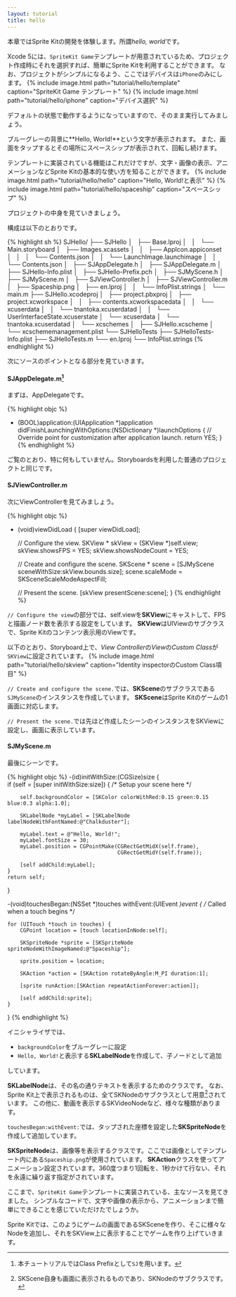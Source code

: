 ```yaml
---
layout: tutorial
title: hello
---
```


本章ではSprite Kitの開発を体験します。所謂*hello, world*です。

Xcode 5には、`SpriteKit Game`テンプレートが用意されているため、プロジェクト作成時にそれを選択すれば、簡単にSprite Kitを利用することができます。
なお、プロジェクトがシンプルになるよう、ここではデバイスは`iPhone`のみにします。
{% include image.html path="tutorial/hello/template" caption="SpriteKit Game テンプレート" %}
{% include image.html path="tutorial/hello/iphone" caption="デバイス選択" %}

デフォルトの状態で動作するようになっていますので、そのまま実行してみましょう。

ブルーグレーの背景に**Hello, World!**という文字が表示されます。
また、画面をタップするとその場所にスペースシップが表示されて、回転し続けます。

テンプレートに実装されている機能はこれだけですが、文字・画像の表示、アニメーションなどSprite Kitの基本的な使い方を知ることができます。
{% include image.html path="tutorial/hello/hello" caption="Hello, World!と表示" %}
{% include image.html path="tutorial/hello/spaceship" caption="スペースシップ" %}

プロジェクトの中身を見ていきましょう。

構成は以下のとおりです。

{% highlight sh %}
SJHello/
├── SJHello
│   ├── Base.lproj
│   │   └── Main.storyboard
│   ├── Images.xcassets
│   │   ├── AppIcon.appiconset
│   │   │   └── Contents.json
│   │   └── LaunchImage.launchimage
│   │       └── Contents.json
│   ├── SJAppDelegate.h
│   ├── SJAppDelegate.m
│   ├── SJHello-Info.plist
│   ├── SJHello-Prefix.pch
│   ├── SJMyScene.h
│   ├── SJMyScene.m
│   ├── SJViewController.h
│   ├── SJViewController.m
│   ├── Spaceship.png
│   ├── en.lproj
│   │   └── InfoPlist.strings
│   └── main.m
├── SJHello.xcodeproj
│   ├── project.pbxproj
│   ├── project.xcworkspace
│   │   ├── contents.xcworkspacedata
│   │   └── xcuserdata
│   │       └── tnantoka.xcuserdatad
│   │           └── UserInterfaceState.xcuserstate
│   └── xcuserdata
│       └── tnantoka.xcuserdatad
│           └── xcschemes
│               ├── SJHello.xcscheme
│               └── xcschememanagement.plist
└── SJHelloTests
    ├── SJHelloTests-Info.plist
    ├── SJHelloTests.m
    └── en.lproj
        └── InfoPlist.strings
{% endhighlight %}

次にソースのポイントとなる部分を見ていきます。

#### SJAppDelegate.m[^1]

まずは、AppDelegateです。

{% highlight objc %}
- (BOOL)application:(UIApplication *)application didFinishLaunchingWithOptions:(NSDictionary *)launchOptions
{
    // Override point for customization after application launch.
    return YES;
}
{% endhighlight %}

ご覧のとおり、特に何もしていません。Storyboardsを利用した普通のプロジェクトと同じです。

#### SJViewController.m

次にViewControllerを見てみましょう。

{% highlight objc %}
- (void)viewDidLoad
{
    [super viewDidLoad];

    // Configure the view.
    SKView * skView = (SKView *)self.view;
    skView.showsFPS = YES;
    skView.showsNodeCount = YES;
    
    // Create and configure the scene.
    SKScene * scene = [SJMyScene sceneWithSize:skView.bounds.size];
    scene.scaleMode = SKSceneScaleModeAspectFill;
    
    // Present the scene.
    [skView presentScene:scene];
}
{% endhighlight %}

`// Configure the view`の部分では、self.viewを**SKView**にキャストして、FPSと描画ノード数を表示する設定をしています。
**SKView**はUIViewのサブクラスで、Sprite Kitのコンテンツ表示用のViewです。

以下のとおり、Storyboard上で、*View Controller*の*View*の*Custom Class*が`SKView`に設定されています。
{% include image.html path="tutorial/hello/skview" caption="Identity inspectorのCustom Class項目" %}

`// Create and configure the scene.`では、**SKScene**のサブクラスである`SJMyScene`のインスタンスを作成しています。
**SKScene**はSprite Kitのゲームの1画面に対応します。

`// Present the scene.`では先ほど作成したシーンのインスタンスをSKViewに設定し、画面に表示しています。

#### SJMyScene.m

最後にシーンです。

{% highlight objc %}
-(id)initWithSize:(CGSize)size {    
    if (self = [super initWithSize:size]) {
        /* Setup your scene here */
        
        self.backgroundColor = [SKColor colorWithRed:0.15 green:0.15 blue:0.3 alpha:1.0];
        
        SKLabelNode *myLabel = [SKLabelNode labelNodeWithFontNamed:@"Chalkduster"];
        
        myLabel.text = @"Hello, World!";
        myLabel.fontSize = 30;
        myLabel.position = CGPointMake(CGRectGetMidX(self.frame),
                                       CGRectGetMidY(self.frame));
        
        [self addChild:myLabel];
    }
    return self;
}

-(void)touchesBegan:(NSSet *)touches withEvent:(UIEvent *)event {
    /* Called when a touch begins */
    
    for (UITouch *touch in touches) {
        CGPoint location = [touch locationInNode:self];
        
        SKSpriteNode *sprite = [SKSpriteNode spriteNodeWithImageNamed:@"Spaceship"];
        
        sprite.position = location;
        
        SKAction *action = [SKAction rotateByAngle:M_PI duration:1];
        
        [sprite runAction:[SKAction repeatActionForever:action]];
        
        [self addChild:sprite];
    }
}
{% endhighlight %}

イニシャライザでは、


* `backgroundColor`をブルーグレーに設定
* `Hello, World!`と表示する**SKLabelNode**を作成して、子ノードとして追加


しています。

**SKLabelNode**は、その名の通りテキストを表示するためのクラスです。
なお、Sprite Kit上で表示されるものは、全てSKNodeのサブクラスとして用意[^2]されています。
この他に、動画を表示するSKVideoNodeなど、様々な種類があります。

`touchesBegan:withEvent:`では、タップされた座標を設定した**SKSpriteNode**を作成して追加しています。

**SKSpriteNode**は、画像等を表示するクラスです。ここでは画像としてテンプレート内にある`Spaceship.png`が使用されています。
**SKAction**クラスを使ってアニメーション設定されています。360度つまり1回転を、1秒かけて行ない、それを永遠に繰り返す指定がされています。

ここまで、`SpriteKit Game`テンプレートに実装されている、主なソースを見てきました。
シンプルなコードで、文字や画像の表示から、アニメーションまで簡単にできることを感じていただけたでしょうか。

Sprite Kitでは、このようにゲームの画面であるSKSceneを作り、そこに様々なNodeを追加し、それをSKView上に表示することでゲームを作り上げていきます。

[^1]:本チュートリアルではClass Prefixとして`SJ`を用います。
[^2]:SKScene自身も画面に表示されるものであり、SKNodeのサブクラスです。
